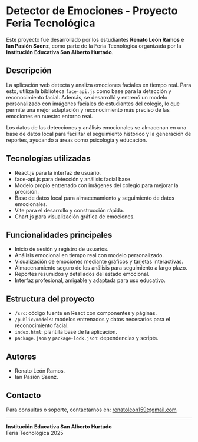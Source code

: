 # Detector de Emociones - Proyecto Feria Tecnológica

Este proyecto fue desarrollado por los estudiantes **Renato León Ramos** e **Ian Pasión Saenz**, como parte de la Feria Tecnológica organizada por la **Institución Educativa San Alberto Hurtado**.

## Descripción

La aplicación web detecta y analiza emociones faciales en tiempo real. Para esto, utiliza la biblioteca `face-api.js` como base para la detección y reconocimiento facial. Además, se desarrolló y entrenó un modelo personalizado con imágenes faciales de estudiantes del colegio, lo que permite una mejor adaptación y reconocimiento más preciso de las emociones en nuestro entorno real.

Los datos de las detecciones y análisis emocionales se almacenan en una base de datos local para facilitar el seguimiento histórico y la generación de reportes, ayudando a áreas como psicología y educación.

## Tecnologías utilizadas

- React.js para la interfaz de usuario.
- face-api.js para detección y análisis facial base.
- Modelo propio entrenado con imágenes del colegio para mejorar la precisión.
- Base de datos local para almacenamiento y seguimiento de datos emocionales.
- Vite para el desarrollo y construcción rápida.
- Chart.js para visualización gráfica de emociones.

## Funcionalidades principales

- Inicio de sesión y registro de usuarios.
- Análisis emocional en tiempo real con modelo personalizado.
- Visualización de emociones mediante gráficos y tarjetas interactivas.
- Almacenamiento seguro de los análisis para seguimiento a largo plazo.
- Reportes resumidos y detallados del estado emocional.
- Interfaz profesional, amigable y adaptada para uso educativo.

## Estructura del proyecto

- `/src`: código fuente en React con componentes y páginas.
- `/public/models`: modelos entrenados y datos necesarios para el reconocimiento facial.
- `index.html`: plantilla base de la aplicación.
- `package.json` y `package-lock.json`: dependencias y scripts.

## Autores

- Renato León Ramos.
- Ian Pasión Saenz.

## Contacto

Para consultas o soporte, contactarnos en: renatoleon159@gmail.com

---

**Institución Educativa San Alberto Hurtado**  
Feria Tecnológica 2025

